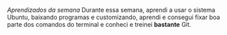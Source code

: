 *Aprendizados da semana*
Durante essa semana, aprendi a usar o sistema Ubuntu, baixando programas e customizando, aprendi e consegui fixar boa parte dos comandos do terminal e conheci e treinei **bastante** Git. 